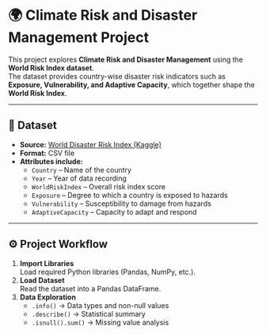 # 🌍 Climate Risk and Disaster Management Project

This project explores **Climate Risk and Disaster Management** using the **World Risk Index dataset**.  
The dataset provides country-wise disaster risk indicators such as **Exposure, Vulnerability, and Adaptive Capacity**, which together shape the **World Risk Index**.

---

## 📂 Dataset
- **Source:** [World Disaster Risk Index (Kaggle)](https://www.kaggle.com/datasets/tr1gg3rtrash/global-disaster-risk-index-time-series-dataset)  
- **Format:** CSV file  
- **Attributes include:**
  - `Country` – Name of the country  
  - `Year` – Year of data recording  
  - `WorldRiskIndex` – Overall risk index score  
  - `Exposure` – Degree to which a country is exposed to hazards  
  - `Vulnerability` – Susceptibility to damage from hazards  
  - `AdaptiveCapacity` – Capacity to adapt and respond  

---

## ⚙️ Project Workflow
1. **Import Libraries**  
   Load required Python libraries (Pandas, NumPy, etc.).
2. **Load Dataset**  
   Read the dataset into a Pandas DataFrame.
3. **Data Exploration**  
   - `.info()` → Data types and non-null values  
   - `.describe()` → Statistical summary  
   - `.isnull().sum()` → Missing value analysis  

